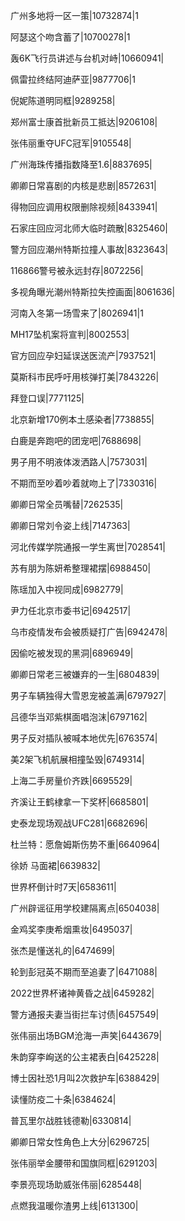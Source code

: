 广州多地将一区一策|10732874|1

阿瑟这个吻含蓄了|10700278|1

轰6K飞行员讲述与台机对峙|10660941|

佩雷拉终结阿迪萨亚|9877706|1

倪妮陈道明同框|9289258|

郑州富士康首批新员工抵达|9206108|

张伟丽重夺UFC冠军|9105548|

广州海珠传播指数降至1.6|8837695|

卿卿日常喜剧的内核是悲剧|8572631|

得物回应调用权限删除视频|8433941|

石家庄回应河北师大临时疏散|8325460|

警方回应潮州特斯拉撞人事故|8323643|

116866警号被永远封存|8072256|

多视角曝光潮州特斯拉失控画面|8061636|

河南入冬第一场雪来了|8026941|1

MH17坠机案将宣判|8002553|

官方回应孕妇延误送医流产|7937521|

莫斯科市民呼吁用核弹打美|7843226|

拜登口误|7771125|

北京新增170例本土感染者|7738855|

白鹿是奔跑吧的团宠吧|7688698|

男子用不明液体泼洒路人|7573031|

不期而至吵着吵着就吻上了|7330316|

卿卿日常全员嘴替|7262535|

卿卿日常刘令姿上线|7147363|

河北传媒学院通报一学生离世|7028541|

苏有朋为陈妍希整理裙摆|6988450|

陈瑶加入中视同成|6982779|

尹力任北京市委书记|6942517|

乌市疫情发布会被质疑打广告|6942478|

因偷吃被发现的黑洞|6896949|

卿卿日常老三被嫌弃的一生|6804839|

男子车辆独得大雪恩宠被盖满|6797927|

吕德华当邓紫棋面唱泡沫|6797162|

男子反对插队被喊本地优先|6763574|

美2架飞机航展相撞坠毁|6749314|

上海二手房量价齐跌|6695529|

齐溪让王鹤棣拿一下奖杯|6685801|

史泰龙现场观战UFC281|6682696|

杜兰特：愿詹姆斯伤势不重|6640964|

徐娇 马面裙|6639832|

世界杯倒计时7天|6583611|

广州辟谣征用学校建隔离点|6504038|

金鸡奖李庚希烟熏妆|6495037|

张杰是懂送礼的|6474699|

轮到彭冠英不期而至追妻了|6471088|

2022世界杯诸神黄昏之战|6459282|

警方通报夫妻当街拦车讨债|6457549|

张伟丽出场BGM沧海一声笑|6443679|

朱韵穿李峋送的公主裙表白|6425228|

博士因社恐1月叫2次救护车|6388429|

读懂防疫二十条|6384624|

普瓦里尔战胜钱德勒|6330814|

卿卿日常女性角色上大分|6296725|

张伟丽举金腰带和国旗同框|6291203|

李景亮现场助威张伟丽|6285448|

点燃我温暖你渣男上线|6131300|

